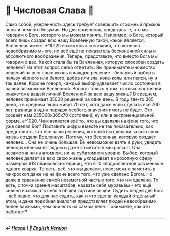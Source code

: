 
# 🧮 Числовая Слава 🧮
Само собой, уверенность здесь требует совершить огромный прыжок веры и немного безумия. Но для сравнения, представьте, что мы говорим о Боге, которого мы можем понять. Например, о Боге, который всего лишь создал всю нашу Вселенную такой, какой является. Вселенная имеет e^10125 возможных состояний, что конечно невообразимо много, но всё ещё не показатель бесконечной силы и абсолютного воображения. Теперь, представьте, что вместо Бога мы говорим о вас. Какой стала бы та Вселенная, которую способен создать человек? На этот вопрос легко ответить. Вы принимаете множество решений за всю свою жизнь и каждое решение - бинарный выбор в пользу чёрного или белого, добра или зла, кока-колы или пепси, ну и так далее. Короче говоря, каждый выбор удваивает число состояний в вашей возможной Вселенной. Вопрос только в том, сколько состояний окажется в вашей личной Вселенной за всю вашу жизнь? В среднем, человек принимает 35000 решений за один день. В году где-то 365 дней, а в среднем люди живут 70 лет, хотя даже если сделать все 700 лет, разница в один порядок особого значения иметь не будет. Это создаёт нам 235000x365x70 состояний, ну или в экспоненциальной форме, e^1020. Чем является всё то, что вы сделали на фоне того, что уже сделал Бог? Поставить цифры вместе не так показательно, как представить, что все ваши решения, который вы сделали за всю свою жизнь создали Вселенную. Потому, что Вселенная, которую создаёт человек... Она не очень большая. Её невозможно взять в руки, увидеть невооружённым взглядом и даже заметить в микроскоп. Она незаметна ни на атомном, ни на субатомном уровне. Выбор, который человек делает за всю свою жизнь укладывает в крохотную сферу размером 618 планковских единиц, что в 10 квадриллионов раз меньше одного кварка. То есть, всё, что мы делаем, невозможно заметить в микроскоп даже не на фоне всего того, что уже сделано Богом. Но даже в сравнение самой незаметной частью того, что им сделано. То есть, с точки зрения масштабов, назвать себя муравьём - это ещё сильно возвышать себя в общей картине вещей. Судить людей для Бога - всё равно, что для нас судить, как и что сделал каждый отдельный атом, и даже подобная аналогия представляет людей невообразимо более важными, чем они есть на самом деле. Понимаете, как это работает?

***

##### ↩️ [Назад](index-2.md) | 🗽 [English Version](numericalglory.md)

